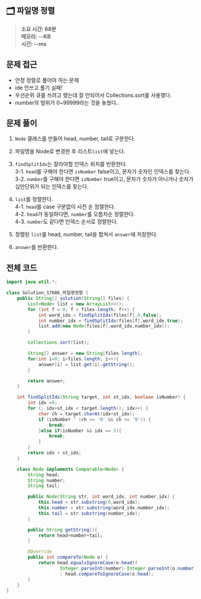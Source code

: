 ## [🗂️](https://school.programmers.co.kr/learn/courses/30/lessons/17686) 파일명 정렬

> **소요 시간: 68분<br>
> 메모리: --KB<br>
> 시간: --ms**

## 문제 접근

- 안정 정렬로 풀어야 하는 문제
- ide 안쓰고 풀기 실패!
- 우선순위 큐를 쓰려고 했는데 잘 안되어서 Collections.sort를 사용했다.
- number의 범위가 0~99999라는 것을 놓쳤다..

## 문제 풀이

1. `Node` 클래스를 만들어 head, number, tail로 구분한다.

2. 파일명을 Node로 변경한 후 리스트`list`에 넣는다.

3. `findSplitIdx`는 잘라야할 인덱스 위치를 반환한다.<br>
   3-1. `head`를 구해야 한다면 `isNumber` false이고, 문자가 숫자인 인덱스를 찾는다.<br>
   3-2. `number`를 구해야 한다면 `isNumber` true이고, 문자가 숫자가 아니거나 숫자가 십만단위가 되는 인덱스를 찾는다.<br>

4. `list`를 정렬한다.<br>
   4-1. `head`를 case 구분없이 사전 순 정렬한다.<br>
   4-2. `head`가 동일하다면, `number`를 오름차순 정렬한다.<br>
   4-3. `number`도 같다면 인덱스 순서로 정렬한다.<br>

5. 정렬된 `list`를 head, number, tail을 합쳐서 `answer`에 저장한다.

6. `answer`를 반환한다.

## 전체 코드

```java
import java.util.*;

class Solution_17686_파일명정렬 {
    public String[] solution(String[] files) {
        List<Node> list = new ArrayList<>();
        for (int f = 0; f < files.length; f++) {
            int word_idx = findSplitIdx(files[f],0,false);
            int number_idx = findSplitIdx(files[f],word_idx,true);
            list.add(new Node(files[f],word_idx,number_idx));
        }

        Collections.sort(list);

        String[] answer = new String[files.length];
        for(int i=0; i<files.length; i++){
            answer[i] = list.get(i).getString();
        }

        return answer;
    }

    int findSplitIdx(String target, int st_idx, boolean isNumber) {
        int idx =0;
        for (; idx+st_idx < target.length(); idx++) {
            char ch = target.charAt(idx+st_idx);
            if (isNumber ^ (ch >= '0' && ch <= '9')) {
                break;
            }else if(isNumber && idx == 5){
                break;
            }
        }
        return idx + st_idx;
    }

    class Node implements Comparable<Node> {
        String head;
        String number;
        String tail;

        public Node(String str, int word_idx, int number_idx) {
            this.head = str.substring(0,word_idx);
            this.number = str.substring(word_idx,number_idx);
            this.tail = str.substring(number_idx);
        }

        public String getString(){
            return head+number+tail;
        }

        @Override
        public int compareTo(Node o) {
            return head.equalsIgnoreCase(o.head)?
                    Integer.parseInt(number)-Integer.parseInt(o.number)
                    : head.compareToIgnoreCase(o.head);
        }
    }
}
```
